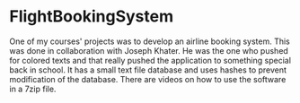 FlightBookingSystem
===================

One of my courses' projects was to develop an airline booking system. This was done in collaboration with Joseph Khater. He was the one who pushed for colored texts and that really pushed the application to something special back in school. It has a small text file database and uses hashes to prevent modification of the database. There are videos on how to use the software in a 7zip file. 
